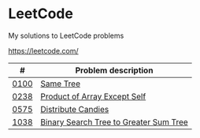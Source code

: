 # LeetCode
My solutions to LeetCode problems

https://leetcode.com/

|  #  | Problem description |
| --- | ------------------- |
| [0100](https://github.com/luizfls/ProjectEuler/blob/master/0100.cpp) | [Same Tree](https://leetcode.com/problems/same-tree/) |
| [0238](https://github.com/luizfls/ProjectEuler/blob/master/0238.cpp) | [Product of Array Except Self](https://leetcode.com/problems/product-of-array-except-self/) |
| [0575](https://github.com/luizfls/ProjectEuler/blob/master/0575.cpp) | [Distribute Candies](https://leetcode.com/problems/distribute-candies/) |
| [1038](https://github.com/luizfls/ProjectEuler/blob/master/1038.cpp) | [Binary Search Tree to Greater Sum Tree](https://leetcode.com/problems/binary-search-tree-to-greater-sum-tree/) |
